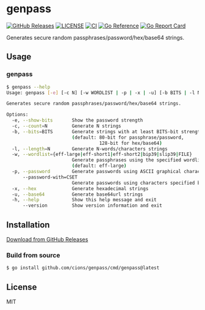 # genpass

[![GitHub Releases](https://img.shields.io/github/v/release/cions/genpass?sort=semver)](https://github.com/cions/genpass/releases)
[![LICENSE](https://img.shields.io/github/license/cions/genpass)](https://github.com/cions/genpass/blob/master/LICENSE)
[![CI](https://github.com/cions/genpass/actions/workflows/ci.yml/badge.svg)](https://github.com/cions/genpass/actions/workflows/ci.yml)
[![Go Reference](https://pkg.go.dev/badge/github.com/cions/genpass.svg)](https://pkg.go.dev/github.com/cions/genpass)
[![Go Report Card](https://goreportcard.com/badge/github.com/cions/genpass)](https://goreportcard.com/report/github.com/cions/genpass)

Generates secure random passphrases/password/hex/base64 strings.

## Usage

### genpass

```sh
$ genpass --help
Usage: genpass [-e] [-c N] [-w WORDLIST | -p | -x | -u] [-b BITS | -l N]

Generates secure random passphrases/password/hex/base64 strings.

Options:
  -e, --show-bits       Show the password strength
  -c, --count=N         Generate N strings
  -b, --bits=BITS       Generate strings with at least BITS-bit strength
                        (default: 80-bit for passphrase/password,
                                  128-bit for hex/base64)
  -l, --length=N        Generate N-words/characters strings
  -w, --wordlist={eff-large|eff-short1|eff-short2|bip39|slip39|FILE}
                        Generate passphrases using the specified wordlist
                        (default: eff-large)
  -p, --password        Generate passwords using ASCII graphical characters
      --password-with=CSET
                        Generate passwords using characters specified by CSET
  -x, --hex             Generate hexadecimal strings
  -u, --base64          Generate base64url strings
  -h, --help            Show this help message and exit
      --version         Show version information and exit
```

## Installation

[Download from GitHub Releases](https://github.com/cions/genpass/releases)

### Build from source

```sh
$ go install github.com/cions/genpass/cmd/genpass@latest
```

## License

MIT
